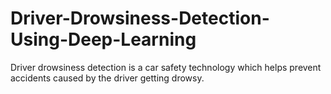 # Driver-Drowsiness-Detection-Using-Deep-Learning
Driver drowsiness detection is a car safety technology which helps prevent accidents caused by the driver getting drowsy.
